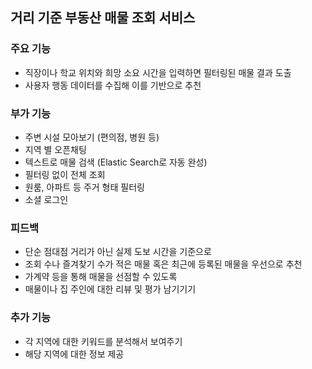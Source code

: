 ## 거리 기준 부동산 매물 조회 서비스

### 주요 기능
- 직장이나 학교 위치와 희망 소요 시간을 입력하면 필터링된 매물 결과 도출
- 사용자 행동 데이터를 수집해 이를 기반으로 추천

### 부가 기능
- 주변 시설 모아보기 (편의점, 병원 등)
- 지역 별 오픈채팅
- 텍스트로 매물 검색 (Elastic Search로 자동 완성)
- 필터링 없이 전체 조회
- 원룸, 아파트 등 주거 형태 필터링
- 소셜 로그인


### 피드백
- 단순 점대점 거리가 아닌 실제 도보 시간을 기준으로
- 조회 수나 즐겨찾기 수가 적은 매물 혹은 최근에 등록된 매물을 우선으로 추천
- 가계약 등을 통해 매물을 선점할 수 있도록
- 매물이나 집 주인에 대한 리뷰 및 평가 남기기기


### 추가 기능
- 각 지역에 대한 키워드를 분석해서 보여주기
- 해당 지역에 대한 정보 제공